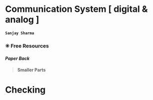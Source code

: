 # Communication System [ digital & analog ]
#### `Sanjay Sharma`
### ✳️ Free Resources
***Paper Back***
>#### Smaller Parts


# Checking 